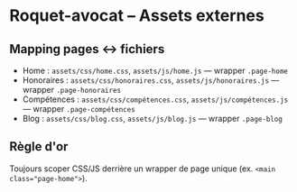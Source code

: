 # Roquet-avocat – Assets externes

## Mapping pages ↔ fichiers
- Home : `assets/css/home.css`, `assets/js/home.js` — wrapper `.page-home`
- Honoraires : `assets/css/honoraires.css`, `assets/js/honoraires.js` — wrapper `.page-honoraires`
- Compétences : `assets/css/compétences.css`, `assets/js/compétences.js` — wrapper `.page-compétences`
- Blog : `assets/css/blog.css`, `assets/js/blog.js` — wrapper `.page-blog`





## Règle d'or
Toujours scoper CSS/JS derrière un wrapper de page unique (ex. `<main class="page-home">`).
